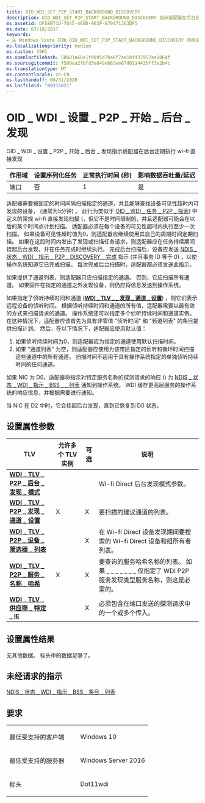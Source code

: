 ```yaml
---
title: OID_WDI_SET_P2P_START_BACKGROUND_DISCOVERY
description: OID_WDI_SET_P2P_START_BACKGROUND_DISCOVERY 指示适配器在后台定期执行 Wi-fi 直接发现
ms.assetid: DF58B71D-7D45-4E0D-963F-A70471363DF5
ms.date: 07/18/2017
keywords:
- 从 Windows Vista 开始 OID_WDI_SET_P2P_START_BACKGROUND_DISCOVERY 网络驱动程序
ms.localizationpriority: medium
ms.custom: 19H1
ms.openlocfilehash: 58601a60e1fd095d7ba6f7aa1bf437957aa1064f
ms.sourcegitcommit: f500ea2fbfd3e849eb82ee67d011443bff3e2b4c
ms.translationtype: MT
ms.contentlocale: zh-CN
ms.lasthandoff: 08/31/2020
ms.locfileid: "89215821"
---
```

# <a name="oid_wdi_set_p2p_start_background_discovery"></a>OID \_ WDI \_ 设置 \_ P2P \_ 开始 \_ 后台 \_ 发现


OID \_ WDI \_ 设置 \_ P2P \_ 开始 \_ 后台 \_ 发现指示适配器在后台定期执行 wi-fi 直接发现

| 作用域 | 设置序列化任务 | 正常执行时间 (秒)  | 影响数据吞吐量/延迟 |
|-------|--------------------------|---------------------------------|---------------------------------|
| 端口  | 否                       | 1                               | 是                             |

 

适配器需要按固定的时间间隔扫描指定的通道，并且能够查找设备可见性超时内可发现的设备， (通常为5分钟) 。 此行为类似于 [OID \_ WDI \_ 任务 \_ P2P \_ 探索](oid-wdi-task-p2p-discover.md)) 中定义的常规 wi-fi 直接发现扫描 (，但它不是时间限制的，并且适配器可能会在以后的某个时间点计划扫描。 适配器必须在每个设备的可见性超时内执行至少一次扫描。 如果设备可见性超时值为0，则适配器应继续使用其自己的周期时间定期扫描。 如果在这段时间内发出了发现或扫描任务请求，则适配器应在任务持续期间挂起后台发现，并在任务完成时继续执行。 完成后台扫描后，设备应发送 [NDIS \_ 状态 \_ WDI \_ 指示 \_ P2P \_ DISCOVERY \_ 完成](ndis-status-wdi-indication-p2p-discovery-complete.md) 指示 (并且事务 ID 等于 0) ，以使操作系统知道它已完成扫描。 每次完成后台扫描时，适配器都必须发送此指示。

如果提供了通道列表，则适配器只应扫描指定的通道。 否则，它应扫描所有通道。 如果固件在指定的通道之外发现设备，则仍应将信息发送到操作系统。

如果指定了侦听持续时间和通道 ([**WDI \_ TLV \_ \_ 发现 \_ 通道 \_ 设置**](./wdi-tlv-p2p-discovery-channel-settings.md)) ，则它们表示远程设备的侦听时间。 根据侦听持续时间和通道的所有值，适配器需要以最有效的方式来扫描请求的通道。 操作系统还可以指定多个侦听持续时间和通道实例。 在这种情况下，适配器应该首先为具有非零值 "侦听时间" 和 "频道列表" 的条目提供扫描计划。 然后，在以下情况下，适配器应使用默认值：

1.  如果侦听持续时间为0，则适配器应为指定的通道使用默认扫描时间。
2.  如果 "通道列表" 为空，则适配器应使用为该带区指定的侦听和循环时间扫描这些通道中的所有通道。 扫描时间不适用于具有操作系统指定的单独侦听持续时间的任何通道。

如果 NIC 为 D0，适配器将指示对特定服务名称的探测请求的响应 () 为 [NDIS \_ 状态 \_ WDI \_ 指示 \_ BSS \_ \_ 列表](ndis-status-wdi-indication-bss-entry-list.md) 通知到操作系统。 WDI 缓存更高层服务的操作系统的响应信息，并根据需要进行通知。

当 NIC 在 D2 中时，它会挂起后台发现，直到它恢复到 D0 状态。

## <a name="set-property-parameters"></a>设置属性参数


| TLV                                                                                                | 允许多个 TLV 实例 | 可选 | 说明                                                                                                                         |
|----------------------------------------------------------------------------------------------------|--------------------------------|----------|-------------------------------------------------------------------------------------------------------------------------------------|
| [**WDI \_ TLV \_ P2P \_ 后台 \_ 发现 \_ 模式**](./wdi-tlv-p2p-background-discover-mode.md)     |                                |          | Wi-fi Direct 后台发现模式参数。                                                                                   |
| [**WDI \_ TLV \_ P2P \_ 发现 \_ 通道 \_ 设置**](./wdi-tlv-p2p-discovery-channel-settings.md) | X                              | X        | 要扫描的建议通道的列表。                                                                                               |
| [**WDI \_ TLV \_ P2P \_ 设备 \_ 筛选器 \_ 列表**](./wdi-tlv-p2p-device-filter-list.md)                 |                                | X        | 在 Wi-fi Direct 设备发现期间要搜索的 Wi-fi Direct 设备和组所有者列表。                                    |
| [**WDI \_ TLV \_ P2P \_ 服务 \_ 名称 \_ 哈希**](./wdi-tlv-p2p-service-name-hash.md)                   | X                              | X        | 要查询的服务哈希名称的列表。 如果 \_ \_ \_ \_ \_ \_ \_ 仅指定了 WDI P2P 服务发现类型服务名称，则这是必需的。 |
| [**WDI \_ TLV \_ 供应商 \_ 特定 \_ IE**](./wdi-tlv-vendor-specific-ie.md)                          |                                | X        | 必须包含在端口发送的探测请求中的一个或多个传入。                                                       |

 

## <a name="set-property-results"></a>设置属性结果


无其他数据。 标头中的数据足够了。
## <a name="unsolicited-indication"></a>未经请求的指示


[NDIS \_ 状态 \_ WDI \_ 指示 \_ BSS \_ 条目 \_ 列表](ndis-status-wdi-indication-bss-entry-list.md)

<a name="requirements"></a>要求
------------

<table>
<colgroup>
<col width="50%" />
<col width="50%" />
</colgroup>
<tbody>
<tr class="odd">
<td><p>最低受支持的客户端</p></td>
<td><p>Windows 10</p></td>
</tr>
<tr class="even">
<td><p>最低受支持的服务器</p></td>
<td><p>Windows Server 2016</p></td>
</tr>
<tr class="odd">
<td><p>标头</p></td>
<td>Dot11wdi</td>
</tr>
</tbody>
</table>

 

